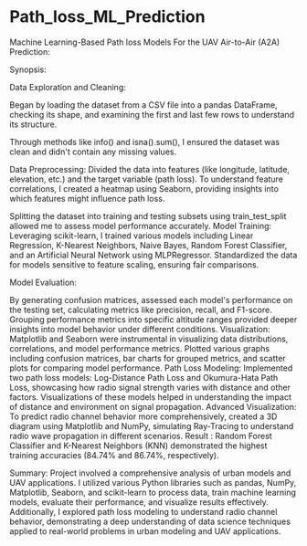 # Path_loss_ML_Prediction
Machine Learning-Based Path loss Models For the UAV Air-to-Air (A2A) Prediction:

Synopsis:

Data Exploration and Cleaning:

Began by loading the dataset from a CSV file into a pandas DataFrame, checking its shape, and examining the first and last few rows to understand its structure.

Through methods like info() and isna().sum(), I ensured the dataset was clean and didn't contain any missing values.

Data Preprocessing:
Divided the data into features (like longitude, latitude, elevation, etc.) and the target variable (path loss).
To understand feature correlations, I created a heatmap using Seaborn, providing insights into which features might influence path loss.

Splitting the dataset into training and testing subsets using train_test_split allowed me to assess model performance accurately.
Model Training:
Leveraging scikit-learn, I trained various models including Linear Regression, K-Nearest Neighbors, Naive Bayes, Random Forest Classifier, and an Artificial Neural Network using MLPRegressor.
Standardized the data for models sensitive to feature scaling, ensuring fair comparisons.

Model Evaluation:

By generating confusion matrices, assessed each model's performance on the testing set, calculating metrics like precision, recall, and F1-score.
Grouping performance metrics into specific altitude ranges provided deeper insights into model behavior under different conditions.
Visualization:
Matplotlib and Seaborn were instrumental in visualizing data distributions, correlations, and model performance metrics.
Plotted various graphs including confusion matrices, bar charts for grouped metrics, and scatter plots for comparing model performance.
Path Loss Modeling:
Implemented two path loss models: Log-Distance Path Loss and Okumura-Hata Path Loss, showcasing how radio signal strength varies with distance and other factors.
Visualizations of these models helped in understanding the impact of distance and environment on signal propagation.
Advanced Visualization:
To predict radio channel behavior more comprehensively, created a 3D diagram using Matplotlib and NumPy, simulating Ray-Tracing to understand radio wave propagation in different scenarios.
Result :
Random Forest Classifier and K-Nearest Neighbors (KNN) demonstrated the highest training accuracies (84.74% and 86.74%, respectively).

Summary: Project involved a comprehensive analysis of urban models and UAV applications. I utilized various Python libraries such as pandas, NumPy, Matplotlib, Seaborn, and scikit-learn to process data, train machine learning models, evaluate their performance, and visualize results effectively. Additionally, I explored path loss modeling to understand radio channel behavior, demonstrating a deep understanding of data science techniques applied to real-world problems in urban modeling and UAV applications.
